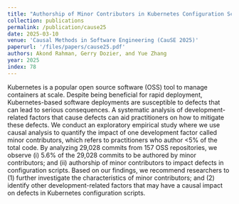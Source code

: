 ```yaml
---
title: "Authorship of Minor Contributors in Kubernetes Configuration Scripts: An Exploratory Study"
collection: publications
permalink: /publication/cause25
date: 2025-03-10
venue: 'Causal Methods in Software Engineering (CauSE 2025)'
paperurl: '/files/papers/cause25.pdf'
authors: Akond Rahman, Gerry Dozier, and Yue Zhang  
year: 2025
index: 78
--- 
```

Kubernetes is a popular open source software (OSS) tool to manage containers at scale. Despite being beneficial for rapid deployment, Kubernetes-based software deployments are susceptible to defects that can lead to serious consequences. A systematic analysis of development-related factors that cause defects can aid practitioners on how to mitigate these defects. We conduct an exploratory empirical study where we use causal analysis to quantify the impact of one development factor called minor contributors, which refers to practitioners who author <5% of the total code. By analyzing 29,028 commits from 157 OSS repositories, we observe (i) 5.6% of the 29,028 commits to be authored by minor contributors; and (ii) authorship of minor contributors to impact defects in configuration scripts. Based on our findings, we recommend researchers to (1) further investigate the characteristics of minor contributors; and (2) identify other development-related factors that may have a causal impact on defects in Kubernetes configuration scripts.